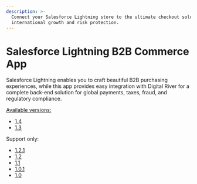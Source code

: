 ```yaml
---
description: >-
  Connect your Salesforce Lightning store to the ultimate checkout solution for
  international growth and risk protection.
---
```


# Salesforce Lightning B2B Commerce App

Salesforce Lightning enables you to craft beautiful B2B purchasing experiences, while this app provides easy integration with Digital River for a complete back-end solution for global payments, taxes, fraud, and regulatory compliance.

[Available versions:](https://docs.digitalriver.com/salesforce-lightning/v/salesforce-lightning-b2b-commerce-app-1.4)

* [1.4](https://docs.digitalriver.com/salesforce-lightning/v/salesforce-lightning-b2b-commerce-app-1.4)
* [1.3](https://docs.digitalriver.com/salesforce-lightning/v/salesforce-lightning-b2b-commerce-app-1.3/)

Support only:

* [1.2.1](https://docs.digitalriver.com/salesforce-lightning/v/salesforce-lightning-b2b-commerce-app-1.2.1/)
* [1.2](https://docs.digitalriver.com/salesforce-lightning/v/salesforce-lightning-b2b-commerce-app-1.2/)
* [1.1](https://app.gitbook.com/o/-LqC\_Nsz4Z-JxICCsFw3/s/w4LUVtzRnCnYyAQNDxTM/)
* [1.0.1](https://app.gitbook.com/o/-LqC\_Nsz4Z-JxICCsFw3/s/E4mQlr6JaI21hIMVilNW/)
* [1.0](https://app.gitbook.com/o/-LqC\_Nsz4Z-JxICCsFw3/s/-MS-2crEBZIcuq\_A3pl1-694727794/)
